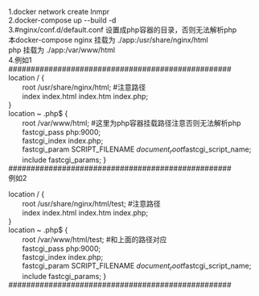 1.docker network create lnmpr</br>
2.docker-compose up --build -d</br>
3.#nginx/conf.d/default.conf 设置成php容器的目录，否则无法解析php</br>
本docker-compose nginx 挂载为 ./app:/usr/share/nginx/html</br>
php 挂载为 ./app:/var/www/html</br>
4.例如1</br>
##################################################</br>
location / {</br>
    &nbsp;&nbsp;&nbsp;&nbsp;&nbsp;&nbsp;&nbsp;root /usr/share/nginx/html; #注意路径</br>
    &nbsp;&nbsp;&nbsp;&nbsp;&nbsp;&nbsp;&nbsp;index index.html index.htm index.php;</br>
}</br>
location ~ .php$ {</br>
    &nbsp;&nbsp;&nbsp;&nbsp;&nbsp;&nbsp;&nbsp;root /var/www/html; #这里为php容器挂载路径注意否则无法解析php</br>
    &nbsp;&nbsp;&nbsp;&nbsp;&nbsp;&nbsp;&nbsp;fastcgi_pass php:9000;</br>
    &nbsp;&nbsp;&nbsp;&nbsp;&nbsp;&nbsp;&nbsp;fastcgi_index index.php;</br>
    &nbsp;&nbsp;&nbsp;&nbsp;&nbsp;&nbsp;&nbsp;fastcgi_param SCRIPT_FILENAME $document_root$fastcgi_script_name;</br>
    &nbsp;&nbsp;&nbsp;&nbsp;&nbsp;&nbsp;&nbsp;include fastcgi_params;
}</br>
##################################################</br>
例如2

location / {</br>
    &nbsp;&nbsp;&nbsp;&nbsp;&nbsp;&nbsp;&nbsp;root /usr/share/nginx/html/test; #注意路径</br>
    &nbsp;&nbsp;&nbsp;&nbsp;&nbsp;&nbsp;&nbsp;index index.html index.htm index.php;</br>
}</br>
location ~ .php$ {</br>
    &nbsp;&nbsp;&nbsp;&nbsp;&nbsp;&nbsp;&nbsp;root /var/www/html/test; #和上面的路径对应</br>
    &nbsp;&nbsp;&nbsp;&nbsp;&nbsp;&nbsp;&nbsp;fastcgi_pass php:9000;</br>
    &nbsp;&nbsp;&nbsp;&nbsp;&nbsp;&nbsp;&nbsp;fastcgi_index index.php;</br>
    &nbsp;&nbsp;&nbsp;&nbsp;&nbsp;&nbsp;&nbsp;fastcgi_param SCRIPT_FILENAME $document_root$fastcgi_script_name;</br>
    &nbsp;&nbsp;&nbsp;&nbsp;&nbsp;&nbsp;&nbsp;include fastcgi_params;
}
##################################################
